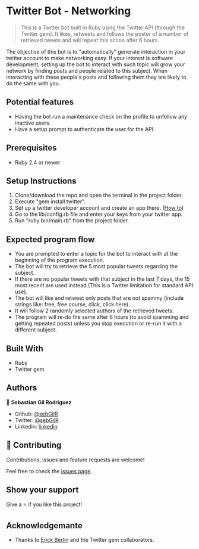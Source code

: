 # Twitter Bot - Networking

> This is a Twitter bot built in Ruby using the Twitter API (through the Twitter gem). It likes, retweets and follows the poster of a number of retrieved tweets and will repeat this action after 6 hours.

The objective of this bot is to "automatically" generate interaction in your twitter account to make networking easy. If your interest is software development, setting up the bot to interact with such topic will grow your network by finding posts and people related to this subject. When interacting with these people's posts and following them they are likely to do the same with you.

## Potential features

- Having the bot run a maintenance check on the profile to unfollow any inactive users.
- Have a setup prompt to authenticate the user for the API.

## Prerequisites

- Ruby 2.4 or newer

## Setup Instructions

1. Clone/download the repo and open the terminal in the project folder.
2. Execute "gem install twitter".
3. Set up a twitter developer account and create an app there. ([How to](https://www.extly.com/docs/autotweetng_joocial/tutorials/how-to-auto-post-from-joomla-to-twitter/apply-for-a-twitter-developer-account/#apply-for-a-developer-account))
4. Go to the lib/config.rb file and enter your keys from your twitter app.
5. Run "ruby bin/main.rb" from the project folder.

## Expected program flow

- You are prompted to enter a topic for the bot to interact with at the beginning of the program execution.
- The bot will try to retrieve the 5 most popular tweets regarding the subject.
- If there are no popular tweets with that subject in the last 7 days, the 15 most recent are used instead (This is a Twitter limitation for standard API use).
- The bot will like and retweet only posts that are not spammy (include strings like: free, free course, click, click here).
- It will follow 2 randomly selected authors of the retrieved tweets.
- The program will re-do the same after 6 hours (to avoid spamming and getting repeated posts) unless you stop execution or re-run it with a different subject.

## Built With

- Ruby
- Twitter gem

## Authors

👤 **Sebastian Gil Rodriguez**

- Github: [@sebGilR](https://github.com/sebGilR)
- Twitter: [@sebGilR](https://twitter.com/sebGilR)
- Linkedin: [linkedin](https://www.linkedin.com/in/sebastiangilrodriguez)

## 🤝 Contributing

Contributions, issues and feature requests are welcome!

Feel free to check the [issues page](issues/).

## Show your support

Give a ⭐️ if you like this project!

## Acknowledgemante

- Thanks to [Erick Berlin](https://github.com/sferik) and the Twitter gem collaborators.
